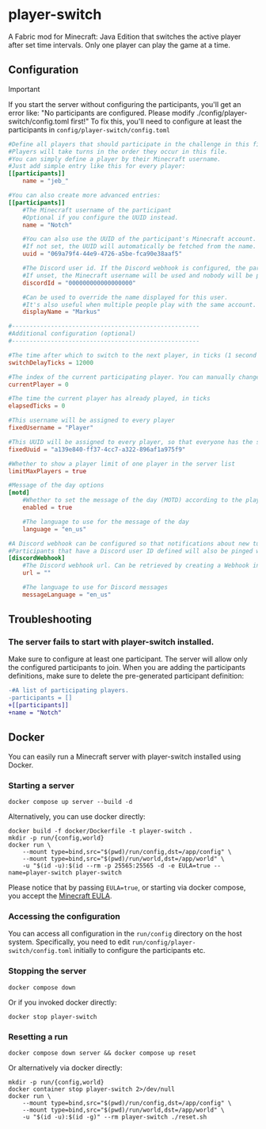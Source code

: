 # player-switch
A Fabric mod for Minecraft: Java Edition that switches the active player after set time intervals. 
Only one player can play the game at a time.

## Configuration
> [!IMPORTANT]
> If you start the server without configuring the participants, you'll get an error like: "No participants are configured. Please modify ./config/player-switch/config.toml first!"
> To fix this, you'll need to configure at least the participants in `config/player-switch/config.toml`

```toml
#Define all players that should participate in the challenge in this file.
#Players will take turns in the order they occur in this file.
#You can simply define a player by their Minecraft username.
#Just add simple entry like this for every player:
[[participants]]
    name = "jeb_"

#You can also create more advanced entries:
[[participants]]
    #The Minecraft username of the participant
    #Optional if you configure the UUID instead.
    name = "Notch"

    #You can also use the UUID of the participant's Minecraft account. 
    #If not set, the UUID will automatically be fetched from the name.
    uuid = "069a79f4-44e9-4726-a5be-fca90e38aaf5"

    #The Discord user id. If the Discord webhook is configured, the participant will be pinged with this user id.
    #If unset, the Minecraft username will be used and nobody will be pinged.
    discordId = "000000000000000000"

    #Can be used to override the name displayed for this user.
    #It's also useful when multiple people play with the same account.
    displayName = "Markus"

#-----------------------------------------------------
#Additional configuration (optional)
#-----------------------------------------------------

#The time after which to switch to the next player, in ticks (1 second = 20 ticks, 1 minute = 1200 ticks, 10 minutes = 12000 ticks ...)
switchDelayTicks = 12000

#The index of the current participating player. You can manually change it to modify the player whose turn it is currently.
currentPlayer = 0

#The time the current player has already played, in ticks
elapsedTicks = 0

#This username will be assigned to every player
fixedUsername = "Player"

#This UUID will be assigned to every player, so that everyone has the same player and world data
fixedUuid = "a139e840-ff37-4cc7-a322-896af1a975f9"

#Whether to show a player limit of one player in the server list
limitMaxPlayers = true

#Message of the day options
[motd]
    #Whether to set the message of the day (MOTD) according to the player whose turn it is.
    enabled = true

    #The language to use for the message of the day
    language = "en_us"

#A Discord webhook can be configured so that notifications about new turns are sent to a Discord channel. 
#Participants that have a Discord user ID defined will also be pinged when it's their turn.
[discordWebhook]
    #The Discord webhook url. Can be retrieved by creating a Webhook in the "Integration" tab of the server settings.
    url = ""

    #The language to use for Discord messages
    messageLanguage = "en_us"
```

## Troubleshooting
### The server fails to start with player-switch installed.
Make sure to configure at least one participant. 
The server will allow only the configured participants to join.
When you are adding the participants definitions, make sure to delete the pre-generated participant definition:

```diff
-#A list of participating players.
-participants = []
+[[participants]]
+name = "Notch"
```

## Docker
You can easily run a Minecraft server with player-switch installed using Docker.

### Starting a server
```
docker compose up server --build -d
```
Alternatively, you can use docker directly:

```
docker build -f docker/Dockerfile -t player-switch .
mkdir -p run/{config,world}
docker run \
    --mount type=bind,src="$(pwd)/run/config,dst=/app/config" \
    --mount type=bind,src="$(pwd)/run/world,dst=/app/world" \
    -u "$(id -u):$(id --rm -p 25565:25565 -d -e EULA=true --name=player-switch player-switch
```

Please notice that by passing `EULA=true`, or starting via docker compose, you accept the [Minecraft EULA](https://aka.ms/MinecraftEULA).

### Accessing the configuration
You can access all configuration in the `run/config` directory on the host system.
Specifically, you need to edit `run/config/player-switch/config.toml` initially to configure the participants etc.

### Stopping the server
```
docker compose down
```

Or if you invoked docker directly:
```
docker stop player-switch
```

### Resetting a run
```
docker compose down server && docker compose up reset
```

Or alternatively via docker directly:
```
mkdir -p run/{config,world}
docker container stop player-switch 2>/dev/null
docker run \
    --mount type=bind,src="$(pwd)/run/config,dst=/app/config" \
    --mount type=bind,src="$(pwd)/run/world,dst=/app/world" \
    -u "$(id -u):$(id -g)" --rm player-switch ./reset.sh
```